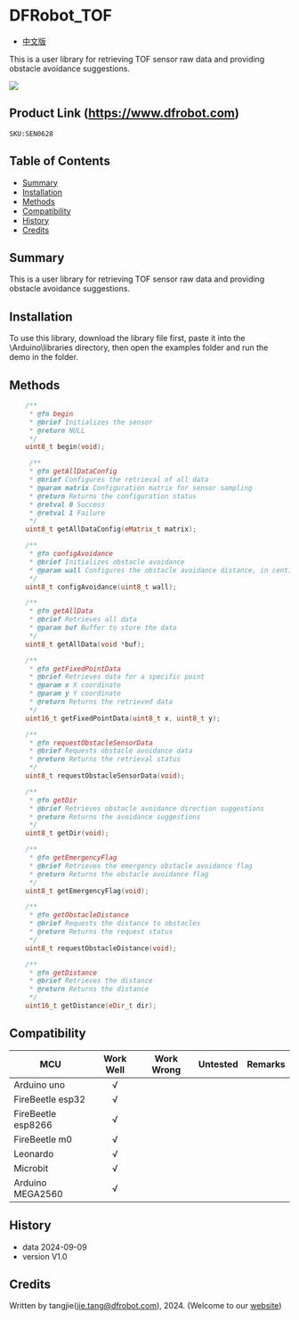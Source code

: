 # DFRobot_TOF

- [中文版](./README_CN.md)

This is a user library for retrieving TOF sensor raw data and providing obstacle avoidance suggestions.

![](./resources/images/SEN0628.png)

## Product Link (https://www.dfrobot.com)
    SKU:SEN0628

## Table of Contents

* [Summary](#summary)
* [Installation](#installation)
* [Methods](#methods)
* [Compatibility](#compatibility)
* [History](#history)
* [Credits](#credits)

## Summary
This is a user library for retrieving TOF sensor raw data and providing obstacle avoidance suggestions.

## Installation

To use this library, download the library file first, paste it into the \Arduino\libraries directory, then open the examples folder and run the demo in the folder.

## Methods

```C++
    /**
     * @fn begin
     * @brief Initializes the sensor
     * @return NULL
     */
    uint8_t begin(void);

     /**
     * @fn getAllDataConfig
     * @brief Configures the retrieval of all data
     * @param matrix Configuration matrix for sensor sampling
     * @return Returns the configuration status
     * @retval 0 Success
     * @retval 1 Failure
     */
    uint8_t getAllDataConfig(eMatrix_t matrix);

    /**
     * @fn configAvoidance
     * @brief Initializes obstacle avoidance
     * @param wall Configures the obstacle avoidance distance, in centimeters
     */
    uint8_t configAvoidance(uint8_t wall);

    /**
     * @fn getAllData
     * @brief Retrieves all data
     * @param buf Buffer to store the data
     */
    uint8_t getAllData(void *buf);

    /**
     * @fn getFixedPointData
     * @brief Retrieves data for a specific point
     * @param x X coordinate
     * @param y Y coordinate
     * @return Returns the retrieved data
     */
    uint16_t getFixedPointData(uint8_t x, uint8_t y);

    /**
     * @fn requestObstacleSensorData
     * @brief Requests obstacle avoidance data
     * @return Returns the retrieval status
     */
    uint8_t requestObstacleSensorData(void);

    /**
     * @fn getDir
     * @brief Retrieves obstacle avoidance direction suggestions
     * @return Returns the avoidance suggestions
     */
    uint8_t getDir(void);

    /**
     * @fn getEmergencyFlag
     * @brief Retrieves the emergency obstacle avoidance flag
     * @return Returns the obstacle avoidance flag
     */
    uint8_t getEmergencyFlag(void);

    /**
     * @fn getObstacleDistance
     * @brief Requests the distance to obstacles
     * @return Returns the request status
     */
    uint8_t requestObstacleDistance(void);

    /**
     * @fn getDistance
     * @brief Retrieves the distance
     * @return Returns the distance
     */
    uint16_t getDistance(eDir_t dir);


```


## Compatibility

MCU                | Work Well | Work Wrong | Untested  | Remarks
------------------ | :----------: | :----------: | :---------: | -----
Arduino uno |       √      |             |            | 
FireBeetle esp32 |       √      |             |            | 
FireBeetle esp8266 |       √      |             |            | 
FireBeetle m0 |       √      |             |            | 
Leonardo |       √      |             |            | 
Microbit |       √      |             |            | 
Arduino MEGA2560 | √ | | | 


## History

- data 2024-09-09
- version V1.0


## Credits

Written by tangjie(jie.tang@dfrobot.com), 2024. (Welcome to our [website](https://www.dfrobot.com/))
